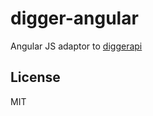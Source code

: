 # digger-angular

  Angular JS adaptor to [diggerapi](http://github.com/binocarlos/diggerapi)

## License

  MIT
